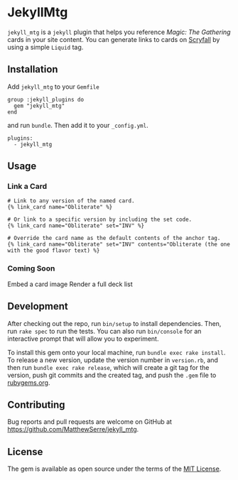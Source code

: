 # JekyllMtg

`jekyll_mtg` is a `jekyll` plugin that helps you reference *Magic: The Gathering* cards in your site content. You can generate links to cards on [Scryfall](https://scryfall.com/) by using a simple `Liquid` tag.

## Installation

Add `jekyll_mtg` to your `Gemfile`

```
group :jekyll_plugins do
  gem "jekyll_mtg"
end
```

and run `bundle`. Then add it to your `_config.yml`.

```
plugins:
  - jekyll_mtg
```

## Usage

### Link a Card

```
# Link to any version of the named card.
{% link_card name="Obliterate" %}

# Or link to a specific version by including the set code.
{% link_card name="Obliterate" set="INV" %}

# Override the card name as the default contents of the anchor tag.
{% link_card name="Obliterate" set="INV" contents="Obliterate (the one with the good flavor text) %}
```

### Coming Soon

Embed a card image
Render a full deck list

## Development

After checking out the repo, run `bin/setup` to install dependencies. Then, run `rake spec` to run the tests. You can also run `bin/console` for an interactive prompt that will allow you to experiment.

To install this gem onto your local machine, run `bundle exec rake install`. To release a new version, update the version number in `version.rb`, and then run `bundle exec rake release`, which will create a git tag for the version, push git commits and the created tag, and push the `.gem` file to [rubygems.org](https://rubygems.org).

## Contributing

Bug reports and pull requests are welcome on GitHub at https://github.com/MatthewSerre/jekyll_mtg.

## License

The gem is available as open source under the terms of the [MIT License](https://opensource.org/licenses/MIT).
